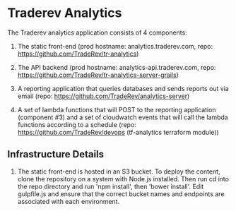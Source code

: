 # Traderev Analytics

The Traderev analytics application consists of 4 components:

1. The static front-end (prod hostname: analytics.traderev.com, repo: https://github.com/TradeRev/tr-analytics)

2. The API backend (prod hostname: analytics-api.traderev.com, repo: https://github.com/TradeRev/tr-analytics-server-grails)

3. A reporting application that queries databases and sends reports out via email (repo: https://github.com/TradeRev/analytics-server)

4. A set of lambda functions that will POST to the reporting application (component #3) and a set of cloudwatch events that will call the lambda functions according to a schedule (repo: https://github.com/TradeRev/devops (tf-analytics terraform module))

Infrastructure Details
----------------------
1. The static front-end is hosted in an S3 bucket.  To deploy the content, clone the repository on a system with Node.js installed.  Then run cd into the repo directory and run 'npm install', then 'bower install'.  Edit gulpfile.js and ensure that the correct bucket names and endpoints are associated with each environment.  
